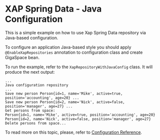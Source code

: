 XAP Spring Data - Java Configuration
====================================

This is a simple example on how to use Xap Spring Data repository via Java-based configuration.

To configure an application Java-based style you should apply `@EnableXapRepositories` annotation to configuration class and create GigaSpace bean.

To run the example, refer to the `XapRepositoryWithJavaConfig` class. It will produce the next output:

```
...
Java configuration repository
...
Save new person Person{id=1, name='Mike', active=true, position='accounting', age=20} ...
Save new person Person{id=2, name='Nick', active=false, position='manager', age=27} ...
Get persons from space:
Person{id=1, name='Mike', active=true, position='accounting', age=20}
Person{id=2, name='Nick', active=false, position='manager', age=27}
Delete persons from space...
```

To read more on this topic, please, refer to [Configuration Reference](https://github.com/Gigaspaces/xap-spring-data/wiki/Reference-Documentation#configuration).